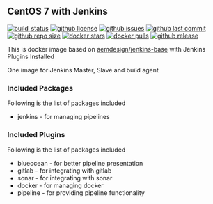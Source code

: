 ## CentOS 7 with Jenkins

[![build_status](https://travis-ci.org/aem-design/jenkins.svg?branch=master)](https://travis-ci.org/aem-design/jenkins) 
[![github license](https://img.shields.io/github/license/aem-design/jenkins)](https://github.com/aem-design/jenkins) 
[![github issues](https://img.shields.io/github/issues/aem-design/jenkins)](https://github.com/aem-design/jenkins) 
[![github last commit](https://img.shields.io/github/last-commit/aem-design/jenkins)](https://github.com/aem-design/jenkins) 
[![github repo size](https://img.shields.io/github/repo-size/aem-design/jenkins)](https://github.com/aem-design/jenkins) 
[![docker stars](https://img.shields.io/docker/stars/aemdesign/jenkins)](https://hub.docker.com/r/aemdesign/jenkins) 
[![docker pulls](https://img.shields.io/docker/pulls/aemdesign/jenkins)](https://hub.docker.com/r/aemdesign/jenkins) 
[![github release](https://img.shields.io/github/release/aem-design/jenkins)](https://github.com/aem-design/jenkins)

This is docker image based on [aemdesign/jenkins-base](https://hub.docker.com/r/aemdesign/jenkins-base/) with Jenkins Plugins Installed

One image for Jenkins Master, Slave and build agent

### Included Packages

Following is the list of packages included

* jenkins               - for managing pipelines

### Included Plugins

Following is the list of packages included

* blueocean             - for better pipeline presentation
* gitlab                - for integrating with gitlab
* sonar                 - for integrating with sonar
* docker                - for managing docker
* pipeline              - for providing pipeline functionality

